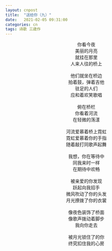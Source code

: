 ```yaml
---
layout: cnpost
title:  "送给你（九）"
date:   2021-02-05 09:31:00
categories: cn
tags: 诗歌 三歳作
---
```


<center>
你看今夜<br>
美丽的月亮<br>
就挂在那里<br>
人来人往的桥上<br>
<br>
他们就坐在桥边<br>
拍着鼓，弹着吉他<br>
驻足的人们<br>
应和着欢笑歌唱<br>
<br>
俯在桥栏<br>
你看着河流<br>
在轻微的荡漾<br>
<br>
河流爱慕着桥上霓虹<br>
霓虹爱慕着你的手指<br>
随着敲打同歌声起舞<br>
<br>
我想，你在等待中<br>
同我来时一样<br>
在期待中欢畅<br>
<br>
被亲爱的你发现<br>
跃起向我招手<br>
微风吹动了你的头发<br>
月光撩拨了你的衣裳<br>
<br>
像夜色装饰了桥面<br>
像歌声拨动着脚步<br>
我向你走去<br>
<br>
被月光锁住了的你<br>
终究扣住我的心房<br>
</center>

